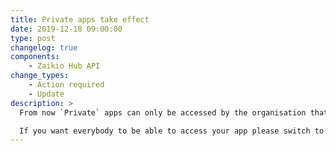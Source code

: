 ```yaml
---
title: Private apps take effect
date: 2019-12-18 09:00:00
type: post
changelog: true
components:
    - Zaikio Hub API
change_types:
    - Action required
    - Update
description: >
  From now `Private` apps can only be accessed by the organisation that created the app, or any of it's members.

  If you want everybody to be able to access your app please switch to `External` in the app's details pane.
---
```


